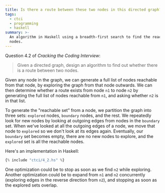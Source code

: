 ```yaml
---
title: Is there a route between these two nodes in this directed graph?
tags:
  - ctci
  - programming
  - haskell
summary: >-
  An algorithm in Haskell using a breadth-first search to find the reachable set of
  nodes.
---
```


Question 4.2 of _Cracking the Coding Interview_:

> Given a directed graph,
> design an algorithm to find out whether
> there is a route between two nodes.

Given any node in the graph,
we can generate a full list of nodes reachable from that node,
by exploring the graph from that node outwards.
We can then determine whether a route exists from node `n1` to node `n2`
by generating the full list of nodes reachable from `n1`,
and asking whether `n2` is in that list.

To generate the "reachable set" from a node,
we partition the graph into three sets:
`explored` nodes, `boundary` nodes, and the rest.
We repeatedly look for new nodes
by looking at outgoing edges from nodes in the `boundary` set.
When we've looked at all the outgoing edges of a node,
we move that node to `explored` so we don't look at its edges again.
Eventually, our `boundary` set becomes empty,
there are no new nodes to explore,
and the `explored` set is all the reachable nodes.

Here's an implementation in Haskell:

```haskell
{% include "ctci/4_2.hs" %}
```

One optimization could be to stop as soon as we find `n2` while exploring.
Another optimization could be to expand from `n1` and `n2` concurrently
(exploring edges in the reverse direction from `n2`),
and stopping as soon as the explored sets overlap.
